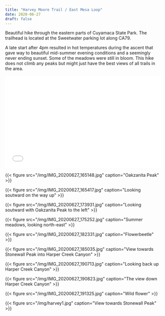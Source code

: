 ```yaml
---
title: "Harvey Moore Trail / East Mesa Loop"
date: 2020-06-27
draft: false
---
```


Beautiful hike through the eastern parts of Cuyamaca State Park. The trailhead is located at the Sweetwater parking lot along CA79.

A late start after 4pm resulted in hot temperatures during the ascent that gave way to beautiful mid-summer evening conditions and a seemingly never ending sunset. Some of the meadows were still in bloom. This hike does not climb any peaks but might just have the best views of all trails in the area. 
<iframe src="/maps/map.html" width="100%" height="300" frameborder="0" name="iframe" onload="resizeIframe(this)" scrolling="no"></iframe>

{{< figure src="/img/IMG_20200627_165148.jpg" caption="Oakzanita Peak" >}}

{{< figure src="/img/IMG_20200627_165417.jpg" caption="Looking soutward on the way up" >}}

{{< figure src="/img/IMG_20200627_173931.jpg" caption="Looking soutward with Oakzanita Peak to the left" >}}

{{< figure src="/img/IMG_20200627_175252.jpg" caption="Summer meadows, looking north-east" >}}

{{< figure src="/img/IMG_20200627_182331.jpg" caption="Flowerbeetle" >}}

{{< figure src="/img/IMG_20200627_185035.jpg" caption="View towards Stonewall Peak into Harper Creek Canyon" >}}

{{< figure src="/img/IMG_20200627_190713.jpg" caption="Looking back up Harper Creek Canyon" >}}

{{< figure src="/img/IMG_20200627_190823.jpg" caption="The view down Harper Creek Canyon" >}}

{{< figure src="/img/IMG_20200627_191325.jpg" caption="Wild flower" >}}

{{< figure src="/img/harvey1.jpg" caption="View towards Stonewall Peak" >}}


